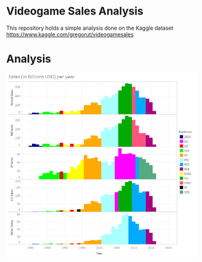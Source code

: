 # Videogame Sales Analysis

This repository holds a simple analysis done on the Kaggle dataset https://www.kaggle.com/gregorut/videogamesales

# Analysis 

![Graph of Yearly Sales](https://github.com/Alexander-Kahanek/Videogame_Analysis/blob/main/sales_by_year.png)
